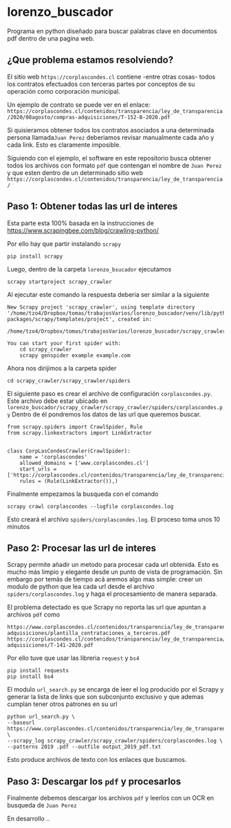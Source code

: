 # lorenzo_buscador
Programa en python diseñado para buscar palabras clave en documentos pdf 
dentro de una pagina web. 

## ¿Que problema estamos resolviendo?
El sitio web ```https://corplascondes.cl``` contiene -entre otras cosas- todos 
los contratos efectuados con terceras partes por conceptos de su operación 
como corporación municipal. 

Un ejemplo de contrato se puede ver en el enlace:
```https://corplascondes.cl/contenidos/transparencia/ley_de_transparencia/2020/08agosto/compras-adquisiciones/T-152-B-2020.pdf```

Si quisieramos obtener todos los contratos asociados a una determinada persona
llamada```Juan Perez``` deberiamos revisar manualmente cada año y cada link. 
Esto es claramente imposible. 

Siguiendo con el ejemplo, el software en este repositorio busca obtener todos 
los archivos con formato ```pdf``` que contengan el nombre de ```Juan Perez``` 
y que esten dentro de un determinado sitio web 
```https://corplascondes.cl/contenidos/transparencia/ley_de_transparencia/```

## Paso 1: Obtener todas las url de interes
Esta parte esta 100% basada en la instrucciones de 
https://www.scrapingbee.com/blog/crawling-python/

Por ello hay que partir instalando ```scrapy```
```commandline
pip install scrapy
```

Luego, dentro de la carpeta ``lorenzo_bsucador`` ejecutamos
```commandline
scrapy startproject scrapy_crawler
```
Al ejecutar este comando la respuesta deberia ser similar a la siguiente
```
New Scrapy project 'scrapy_crawler', using template directory '/home/tzo4/Dropbox/tomas/trabajosVarios/lorenzo_buscador/venv/lib/python3.9/site-packages/scrapy/templates/project', created in:
    /home/tzo4/Dropbox/tomas/trabajosVarios/lorenzo_buscador/scrapy_crawler

You can start your first spider with:
    cd scrapy_crawler
    scrapy genspider example example.com
```
Ahora nos dirijimos a la carpeta spider 
```
cd scrapy_crawler/scrapy_crawler/spiders
```
El siguiente paso es crear el archivo de configuración ``corplascondes.py``. 
Este archivo debe estar ubicado en 
```lorenzo_buscador/scrapy_crawler/scrapy_crawler/spiders/corplascondes.py```
Dentro de él pondremos los datos de las url que queremos buscar.
```
from scrapy.spiders import CrawlSpider, Rule
from scrapy.linkextractors import LinkExtractor


class CorpLasCondesCrawler(CrawlSpider):
    name = 'corplascondes'
    allowed_domains = ['www.corplascondes.cl']
    start_urls = ['https://corplascondes.cl/contenidos/transparencia/ley_de_transparencia']
    rules = (Rule(LinkExtractor()),)
```
Finalmente empezamos la busqueda con el comando
```commandline
scrapy crawl corplascondes --logfile corplascondes.log
```
Esto creará el archivo ```spiders/corplascondes.log```. El proceso toma unos 10 
minutos

## Paso 2: Procesar las url de interes
Scrapy permite añadir un metodo para procesar cada url obtenida. Esto es mucho 
más limpio y elegante desde un punto de vista de programación. Sin embargo por
temás de tiempo acá aremos algo mas simple: crear un modulo de python que lea 
cada url desde el archivo ```spiders/corplascondes.log``` y haga el 
procesamiento de manera separada. 

El problema detectado es que Scrapy no reporta las url que apuntan a archivos ```pdf``` como
```
https://www.corplascondes.cl/contenidos/transparencia/ley_de_transparencia/2020/06junio/compras-adquisiciones/plantilla_contrataciones_a_terceros.pdf
https://corplascondes.cl/contenidos/transparencia/ley_de_transparencia/2020/06junio/compras-adquisiciones/T-141-2020.pdf
```

Por ello tuve que usar las libreria ```request``` y ```bs4``` 
```commandline
pip install requests
pip install bs4
```
El modulo ```url_search.py``` se encarga de leer el log producido por el Scrapy
y generar la lista de links que son subconjunto exclusivo y que ademas cumplan 
tener otros patrones en su url
```commandline
python url_search.py \
--baseurl https://www.corplascondes.cl/contenidos/transparencia/ley_de_transparencia/ \
--scrapy_log scrapy_crawler/scrapy_crawler/spiders/corplascondes.log \
--patterns 2019 .pdf --outfile output_2019_pdf.txt
```
Esto produce archivos de texto con los enlaces que buscamos. 

## Paso 3: Descargar los ```pdf``` y procesarlos

Finalmente debemos descargar los archivos ```pdf``` y leerlos con un OCR en busqueda 
de ```Juan Perez```

En desarrollo ..

